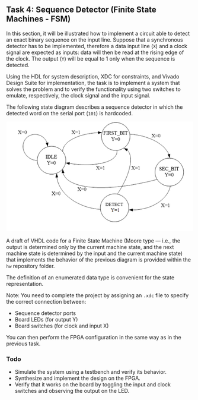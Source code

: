 ## Task 4: Sequence Detector (Finite State Machines - FSM)

In this section, it will be illustrated how to implement a circuit able to detect an exact binary sequence on the input line. Suppose that a synchronous detector has to be implemented, therefore a data input line (`X`) and a clock signal are expected as inputs: data will then be read at the rising edge of the clock. The output (`Y`) will be equal to 1 only when the sequence is detected.

Using the HDL for system description, XDC for constraints, and Vivado Design Suite for implementation, the task is to implement a system that solves the problem and to verify the functionality using two switches to emulate, respectively, the clock signal and the input signal.

The following state diagram describes a sequence detector in which the detected word on the serial port (`101`) is hardcoded.

![FSM for 101 detector](img/fsm.png)

A draft of VHDL code for a Finite State Machine (Moore type — i.e., the output is determined only by the current machine state, and the next machine state is determined by the input and the current machine state) that implements the behavior of the previous diagram is provided within the `hw` repository folder.

The definition of an enumerated data type is convenient for the state representation.

Note: You need to complete the project by assigning an `.xdc` file to specify the correct connection between:

- Sequence detector ports
- Board LEDs (for output Y)
- Board switches (for clock and input X)

You can then perform the FPGA configuration in the same way as in the previous task.

### Todo

- Simulate the system using a testbench and verify its behavior.
- Synthesize and implement the design on the FPGA.
- Verify that it works on the board by toggling the input and clock switches and observing the output on the LED.

